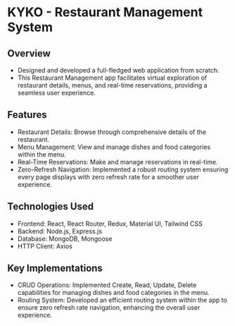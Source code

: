# KYKO - Restaurant Management System

## Overview
- Designed and developed a full-fledged web application from scratch. 
- This Restaurant Management app facilitates virtual exploration of restaurant details, menus, and real-time reservations, providing a seamless user experience.

## Features
- Restaurant Details: Browse through comprehensive details of the restaurant.
- Menu Management: View and manage dishes and food categories within the menu.
- Real-Time Reservations: Make and manage reservations in real-time.
- Zero-Refresh Navigation: Implemented a robust routing system ensuring every page displays with zero refresh rate for a smoother user experience.

## Technologies Used
- Frontend: React, React Router, Redux, Material UI, Tailwind CSS
- Backend: Node.js, Express.js
- Database: MongoDB, Mongoose
- HTTP Client: Axios

## Key Implementations
- CRUD Operations: Implemented Create, Read, Update, Delete capabilities for managing dishes and food categories in the menu.
- Routing System: Developed an efficient routing system within the app to ensure zero refresh rate navigation, enhancing the overall user experience.
